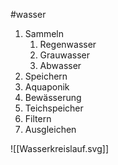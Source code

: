 #wasser 
1. Sammeln
	1. Regenwasser
	2. Grauwasser
	3. Abwasser
2. Speichern
3. Aquaponik
4. Bewässerung
5. Teichspeicher
6. Filtern
7. Ausgleichen

![[Wasserkreislauf.svg]]